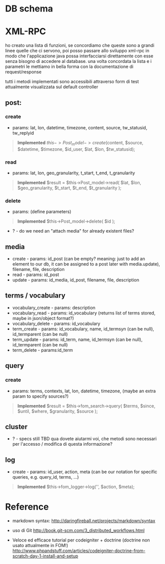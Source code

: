 # DB schema

# XML-RPC

ho creato una lista di funzioni, se concordiamo che queste sono a grandi linee quelle che ci servono, poi posso passare allo sviluppo xml-rpc in modo 
che l'applicazione java possa interfacciarsi direttamente con esse senza bisogno di accedere al database. una volta concordata la lista e i parametri
le mettiamo in bella forma con la documentazione di request/response

tutti i metodi implementati sono accessibili attraverso form di test attualmente visualizzata sul default controller

## post:
### create 
- params: lat, lon, datetime, timezone, content, source, tw_statusid, tw_replyid
> **Implemented** $this->Post_model->create($content, $source, $datetime, $timezone, $id_user, $lat, $lon, $tw_statusid);

### read 
- params: lat, lon, geo_granularity, t_start, t_end, t_granularity
> **Implemented** $result = $this->Post_model->read( $lat, $lon, $geo_granularity, $t_start, $t_end, $t_granularity );

### delete 
- params: (define parameters)
> **Implemented** $this->Post_model->delete( $id );

- ? - do we need an "attach media" for already existent files?

## media
- create - params: id_post (can be empty? meaning: just to add an element to our db, it can be assigned to a post later with media.update), filename, file, description
- read - params: id_post
- update - params: id_media, id_post, filename, file, description

## terms / vocabulary
- vocabulary_create - params: description
- vocabulary_read - params: id_vocabulary (returns list of terms stored, maybe in json/object format?)
- vocabulary_delete - params: id_vocabulary
- term_create - params: id_vocabulary, name, id_termsyn (can be null), id_termparent (can be null)
- term_update - params: id_term, name, id_termsyn (can be null), id_termparent (can be null)
- term_delete - params:id_term

## query
### create 
- params: terms, contexts, lat, lon, datetime, timezone, (maybe an extra param to specify sources?)
> **Implemented** $result = $this->fom_search->query( $terms, $since, $until, $where, $granularity, $source );

## cluster
- ? - specs still TBD
qua dovete aiutarmi voi, che metodi sono necessari per l'accesso / modifica di questa informazione?

## log
- create - params: id_user, action, meta (can be our notation for specific queries, e.g. query_id, terms, ...)
> **Implemented** $this->fom_logger->log('', $action, $meta);

# Reference

- markdown syntax: http://daringfireball.net/projects/markdown/syntax

- uso di Git http://book.git-scm.com/3_distributed_workflows.html

- Veloce ed efficace tutorial per codeigniter + doctrine (doctrine non usato attualmente in FOM!)
http://www.phpandstuff.com/articles/codeigniter-doctrine-from-scratch-day-1-install-and-setup
